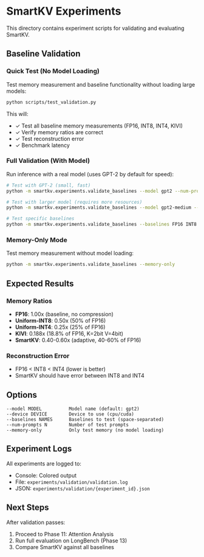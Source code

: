 # SmartKV Experiments

This directory contains experiment scripts for validating and evaluating SmartKV.

## Baseline Validation

### Quick Test (No Model Loading)

Test memory measurement and baseline functionality without loading large models:

```bash
python scripts/test_validation.py
```

This will:
- ✓ Test all baseline memory measurements (FP16, INT8, INT4, KIVI)
- ✓ Verify memory ratios are correct
- ✓ Test reconstruction error
- ✓ Benchmark latency

### Full Validation (With Model)

Run inference with a real model (uses GPT-2 by default for speed):

```bash
# Test with GPT-2 (small, fast)
python -m smartkv.experiments.validate_baselines --model gpt2 --num-prompts 3

# Test with larger model (requires more resources)
python -m smartkv.experiments.validate_baselines --model gpt2-medium --num-prompts 5

# Test specific baselines
python -m smartkv.experiments.validate_baselines --baselines FP16 INT8 INT4
```

### Memory-Only Mode

Test memory measurement without model loading:

```bash
python -m smartkv.experiments.validate_baselines --memory-only
```

## Expected Results

### Memory Ratios
- **FP16**: 1.00x (baseline, no compression)
- **Uniform-INT8**: 0.50x (50% of FP16)
- **Uniform-INT4**: 0.25x (25% of FP16)
- **KIVI**: 0.188x (18.8% of FP16, K=2bit V=4bit)
- **SmartKV**: 0.40-0.60x (adaptive, 40-60% of FP16)

### Reconstruction Error
- FP16 < INT8 < INT4 (lower is better)
- SmartKV should have error between INT8 and INT4

## Options

```
--model MODEL          Model name (default: gpt2)
--device DEVICE        Device to use (cpu/cuda)
--baselines NAMES      Baselines to test (space-separated)
--num-prompts N        Number of test prompts
--memory-only          Only test memory (no model loading)
```

## Experiment Logs

All experiments are logged to:
- Console: Colored output
- File: `experiments/validation/validation.log`
- JSON: `experiments/validation/{experiment_id}.json`

## Next Steps

After validation passes:
1. Proceed to Phase 11: Attention Analysis
2. Run full evaluation on LongBench (Phase 13)
3. Compare SmartKV against all baselines
